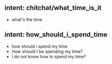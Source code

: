 ## intent: chitchat/what_time_is_it
- what's the time

## intent: how_should_i_spend_time
- how should i spend my time
- How should I be spending my time?
- I do not know how to spend my time?
